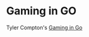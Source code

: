 # Gaming in GO

Tyler Compton's [Gaming in Go](https://www.youtube.com/playlist?list=PLOXvU5Ov-cqpjd1_OnczdizY0I64OfH-T)
